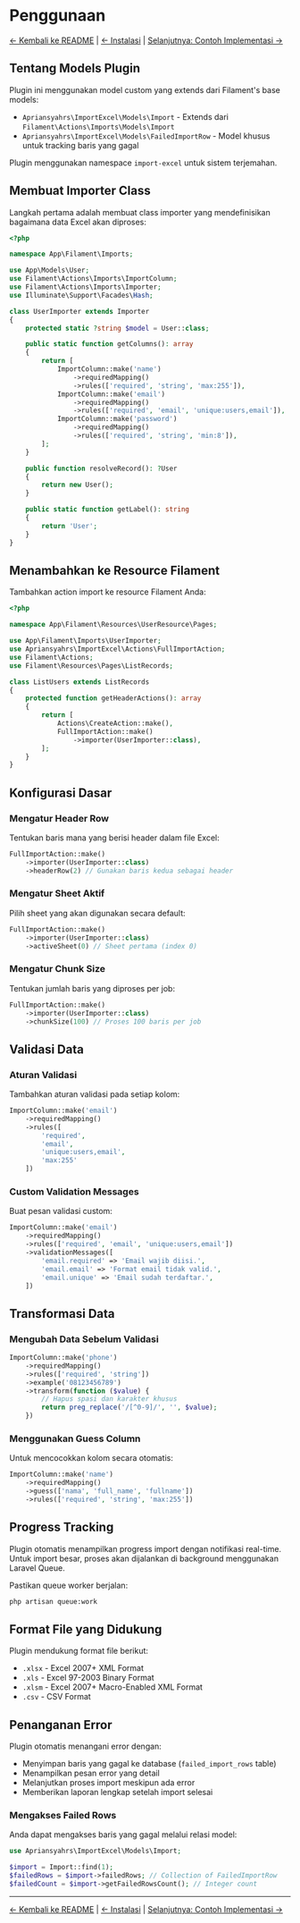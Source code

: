 # Penggunaan

[← Kembali ke README](../README.md) | [← Instalasi](instalasi.md) | [Selanjutnya: Contoh Implementasi →](contoh-implementasi.md)

## Tentang Models Plugin

Plugin ini menggunakan model custom yang extends dari Filament's base models:

- `Apriansyahrs\ImportExcel\Models\Import` - Extends dari `Filament\Actions\Imports\Models\Import`
- `Apriansyahrs\ImportExcel\Models\FailedImportRow` - Model khusus untuk tracking baris yang gagal

Plugin menggunakan namespace `import-excel` untuk sistem terjemahan.

## Membuat Importer Class

Langkah pertama adalah membuat class importer yang mendefinisikan bagaimana data Excel akan diproses:

```php
<?php

namespace App\Filament\Imports;

use App\Models\User;
use Filament\Actions\Imports\ImportColumn;
use Filament\Actions\Imports\Importer;
use Illuminate\Support\Facades\Hash;

class UserImporter extends Importer
{
    protected static ?string $model = User::class;

    public static function getColumns(): array
    {
        return [
            ImportColumn::make('name')
                ->requiredMapping()
                ->rules(['required', 'string', 'max:255']),
            ImportColumn::make('email')
                ->requiredMapping()
                ->rules(['required', 'email', 'unique:users,email']),
            ImportColumn::make('password')
                ->requiredMapping()
                ->rules(['required', 'string', 'min:8']),
        ];
    }

    public function resolveRecord(): ?User
    {
        return new User();
    }

    public static function getLabel(): string
    {
        return 'User';
    }
}
```

## Menambahkan ke Resource Filament

Tambahkan action import ke resource Filament Anda:

```php
<?php

namespace App\Filament\Resources\UserResource\Pages;

use App\Filament\Imports\UserImporter;
use Apriansyahrs\ImportExcel\Actions\FullImportAction;
use Filament\Actions;
use Filament\Resources\Pages\ListRecords;

class ListUsers extends ListRecords
{
    protected function getHeaderActions(): array
    {
        return [
            Actions\CreateAction::make(),
            FullImportAction::make()
                ->importer(UserImporter::class),
        ];
    }
}
```

## Konfigurasi Dasar

### Mengatur Header Row

Tentukan baris mana yang berisi header dalam file Excel:

```php
FullImportAction::make()
    ->importer(UserImporter::class)
    ->headerRow(2) // Gunakan baris kedua sebagai header
```

### Mengatur Sheet Aktif

Pilih sheet yang akan digunakan secara default:

```php
FullImportAction::make()
    ->importer(UserImporter::class)
    ->activeSheet(0) // Sheet pertama (index 0)
```

### Mengatur Chunk Size

Tentukan jumlah baris yang diproses per job:

```php
FullImportAction::make()
    ->importer(UserImporter::class)
    ->chunkSize(100) // Proses 100 baris per job
```

## Validasi Data

### Aturan Validasi

Tambahkan aturan validasi pada setiap kolom:

```php
ImportColumn::make('email')
    ->requiredMapping()
    ->rules([
        'required',
        'email',
        'unique:users,email',
        'max:255'
    ])
```

### Custom Validation Messages

Buat pesan validasi custom:

```php
ImportColumn::make('email')
    ->requiredMapping()
    ->rules(['required', 'email', 'unique:users,email'])
    ->validationMessages([
        'email.required' => 'Email wajib diisi.',
        'email.email' => 'Format email tidak valid.',
        'email.unique' => 'Email sudah terdaftar.',
    ])
```

## Transformasi Data

### Mengubah Data Sebelum Validasi

```php
ImportColumn::make('phone')
    ->requiredMapping()
    ->rules(['required', 'string'])
    ->example('08123456789')
    ->transform(function ($value) {
        // Hapus spasi dan karakter khusus
        return preg_replace('/[^0-9]/', '', $value);
    })
```

### Menggunakan Guess Column

Untuk mencocokkan kolom secara otomatis:

```php
ImportColumn::make('name')
    ->requiredMapping()
    ->guess(['nama', 'full_name', 'fullname'])
    ->rules(['required', 'string', 'max:255'])
```

## Progress Tracking

Plugin otomatis menampilkan progress import dengan notifikasi real-time. Untuk import besar, proses akan dijalankan di background menggunakan Laravel Queue.

Pastikan queue worker berjalan:

```bash
php artisan queue:work
```

## Format File yang Didukung

Plugin mendukung format file berikut:

- `.xlsx` - Excel 2007+ XML Format
- `.xls` - Excel 97-2003 Binary Format
- `.xlsm` - Excel 2007+ Macro-Enabled XML Format
- `.csv` - CSV Format

## Penanganan Error

Plugin otomatis menangani error dengan:

- Menyimpan baris yang gagal ke database (`failed_import_rows` table)
- Menampilkan pesan error yang detail
- Melanjutkan proses import meskipun ada error
- Memberikan laporan lengkap setelah import selesai

### Mengakses Failed Rows

Anda dapat mengakses baris yang gagal melalui relasi model:

```php
use Apriansyahrs\ImportExcel\Models\Import;

$import = Import::find(1);
$failedRows = $import->failedRows; // Collection of FailedImportRow
$failedCount = $import->getFailedRowsCount(); // Integer count
```

---

[← Kembali ke README](../README.md) | [← Instalasi](instalasi.md) | [Selanjutnya: Contoh Implementasi →](contoh-implementasi.md)
